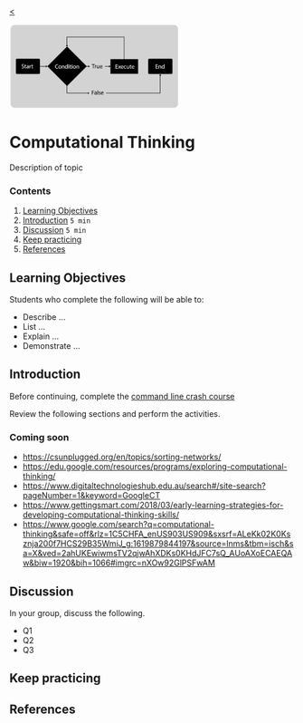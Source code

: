 
[<](README.md)

<img width="300" src="assets/img/banner-computational-thinking.png">

# Computational Thinking

Description of topic

### Contents

1. [Learning Objectives](#learning-objectives)
1. [Introduction](#introduction) `5 min`
1. [Discussion](#discussion) `5 min`
1. [Keep practicing](#keep-practicing)
1. [References](#references)

## Learning Objectives

Students who complete the following will be able to:

- Describe ...
- List ...
- Explain ...
- Demonstrate ...




## Introduction

Before continuing, complete the [command line crash course](topics-command-line-crash-course.md)

Review the following sections and perform the activities.



### Coming soon

- https://csunplugged.org/en/topics/sorting-networks/
- https://edu.google.com/resources/programs/exploring-computational-thinking/
- https://www.digitaltechnologieshub.edu.au/search#/site-search?pageNumber=1&keyword=GoogleCT
- https://www.gettingsmart.com/2018/03/early-learning-strategies-for-developing-computational-thinking-skills/
- https://www.google.com/search?q=computational-thinking&safe=off&rlz=1C5CHFA_enUS903US909&sxsrf=ALeKk02K0Ksznja200f7HCS29B35WmiJ_g:1619879844197&source=lnms&tbm=isch&sa=X&ved=2ahUKEwiwmsTV2qjwAhXDKs0KHdJFC7sQ_AUoAXoECAEQAw&biw=1920&bih=1066#imgrc=nXOw92GlPSFwAM


## Discussion

In your group, discuss the following.

- Q1
- Q2
- Q3

## Keep practicing



## References
